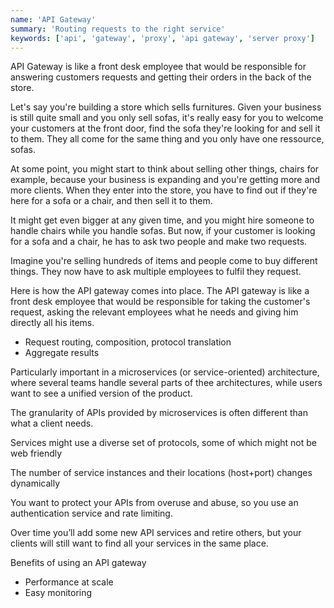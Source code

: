 ```yaml
---
name: 'API Gateway'
summary: 'Routing requests to the right service'
keywords: ['api', 'gateway', 'proxy', 'api gateway', 'server proxy']
---
```


API Gateway is like a front desk employee that would be responsible for answering customers requests and getting their orders in the back of the store.

Let's say you're building a store which sells furnitures. Given your business is still quite small and you only sell sofas, it's really easy for you to welcome your customers at the front door, find the sofa they're looking for and sell it to them. They all come for the same thing and you only have one ressource, sofas.

At some point, you might start to think about selling other things, chairs for example, because your business is expanding and you're getting more and more clients. When they enter into the store, you have to find out if they're here for a sofa or a chair, and then sell it to them.

It might get even bigger at any given time, and you might hire someone to handle chairs while you handle sofas. But now, if your customer is looking for a sofa and a chair, he has to ask two people and make two requests.

Imagine you're selling hundreds of items and people come to buy different things. They now have to ask multiple employees to fulfil they request.

Here is how the API gateway comes into place. The API gateway is like a front desk employee that would be responsible for taking the customer's request, asking the relevant employees what he needs and giving him directly all his items.

- Request routing, composition, protocol translation
- Aggregate results

Particularly important in a microservices (or service-oriented) architecture, where several teams handle several parts of thee architectures, while users want to see a unified version of the product.

The granularity of APIs provided by microservices is often different than what a client needs.

Services might use a diverse set of protocols, some of which might not be web friendly

The number of service instances and their locations (host+port) changes dynamically

You want to protect your APIs from overuse and abuse, so you use an authentication service and rate limiting.

Over time you’ll add some new API services and retire others, but your clients will still want to find all your services in the same place.

Benefits of using an API gateway

- Performance at scale
- Easy monitoring
